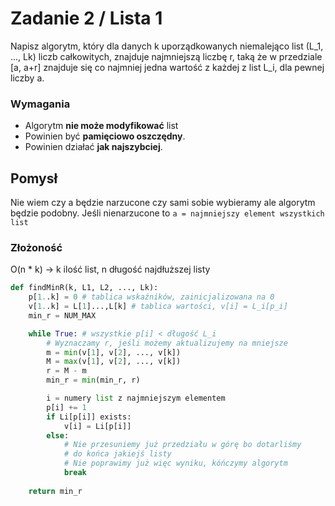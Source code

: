 # Zadanie 2 / Lista 1

Napisz algorytm, który dla danych k uporządkowanych niemalejąco list \(L_1, ..., Lk) liczb całkowitych, znajduje najmniejszą liczbę r, taką że w przedziale [a, a+r] znajduje się co najmniej jedna wartość z każdej z list L_i, dla pewnej liczby a.

### Wymagania
- Algorytm **nie może modyfikować** list
- Powinien być **pamięciowo oszczędny**.
- Powinien działać **jak najszybciej**.

## Pomysł

Nie wiem czy a będzie narzucone czy sami sobie wybieramy ale algorytm będzie podobny. Jeśli nienarzucone to `a = najmniejszy element wszystkich list`

### Złożoność
O(n * k) -> k ilość list, n długość najdłuższej listy

```py
def findMinR(k, L1, L2, ..., Lk):
    p[1..k] = 0 # tablica wskaźników, zainicjalizowana na 0
    v[1..k] = L[1]...,L[k] # tablica wartości, v[i] = L_i[p_i]
    min_r = NUM_MAX

    while True: # wszystkie p[i] < długość L_i
        # Wyznaczamy r, jeśli możemy aktualizujemy na mniejsze
        m = min(v[1], v[2], ..., v[k])
        M = max(v[1], v[2], ..., v[k])
        r = M - m
        min_r = min(min_r, r)

        i = numery list z najmniejszym elementem
        p[i] += 1
        if Li[p[i]] exists:
            v[i] = Li[p[i]]
        else:
            # Nie przesuniemy już przedziału w górę bo dotarliśmy
            # do końca jakiejś listy
            # Nie poprawimy już więc wyniku, kóńczymy algorytm
            break
    
    return min_r
```